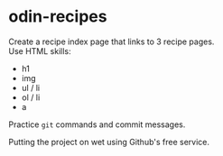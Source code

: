 # odin-recipes

Create a recipe index page that links to 3 recipe pages.   
Use HTML skills:
- h1
- img
- ul / li
- ol / li
- a

Practice `git` commands and commit messages.

Putting the project on wet using Github's free service.
